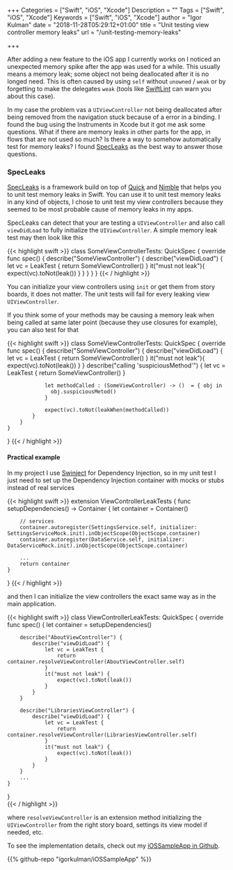 +++
Categories = ["Swift", "iOS", "Xcode"]
Description = ""
Tags = ["Swift", "iOS", "Xcode"]
Keywords = ["Swift", "iOS", "Xcode"]
author = "Igor Kulman"
date = "2018-11-28T05:29:12+01:00"
title = "Unit testing view controller memory leaks"
url = "/unit-testing-memory-leaks"

+++

After adding a new feature to the iOS app I currently works on I noticed an unexpected memory spike after the app was used for a while. This usually means a memory leak; some object not being deallocated after it is no longed need. This is often caused by using `self` without `unowned` / `weak` or by forgetting to make the delegates `weak` (tools like [SwiftLint](https://github.com/realm/SwiftLint) can warn you about this case).

In my case the problem vas a `UIViewController` not being deallocated after being removed from the navigation stuck because of a error in a binding. I found the bug using the Instruments in Xcode but it got me ask some questions. What if there are memory leaks in other parts for the app, in flows that are not used so much? Is there a way to somehow automatically test for memory leaks? I found [SpecLeaks](https://github.com/leandromperez/specleaks) as the best way to answer those questions.  

### SpecLeaks

[SpecLeaks](https://github.com/leandromperez/specleaks) is a framework build on top of [Quick](https://github.com/Quick/Quick) and [Nimble](https://github.com/Quick/Nimble) that helps you to unit test memory leaks in Swift. You can use it to unit test memory leaks in any kind of objects, I chose to unit test my view controllers because they seemed to be most probable cause of memory leaks in my apps. 

SpecLeaks can detect that your are testing a `UIViewController` and also call `viewDidLoad` to fully initialize the `UIViewController`. A simple memory leak test may then look like this

{{< highlight swift >}}
class SomeViewControllerTests: QuickSpec {
    override func spec() {
        describe("SomeViewController") {
            describe("viewDidLoad") {
                let vc = LeakTest {
                    return SomeViewController()
                }
                it("must not leak"){
                    expect(vc).toNot(leak())
                }
            }
        }
    }
}
{{< / highlight >}}

You can initialize your view controllers using `init` or get them from story boards, it does not matter. The unit tests will fail for every leaking view `UIViewController`.

<!--more-->

If you think some of your methods may be causing a memory leak when being called at same later point (because they use closures for example), you can also test for that

{{< highlight swift >}}
class SomeViewControllerTests: QuickSpec {
    override func spec() {
        describe("SomeViewController") {
            describe("viewDidLoad") {
                let vc = LeakTest {
                    return SomeViewController()
                }
                it("must not leak"){
                    expect(vc).toNot(leak())
                }
            }
            describe("calling 'suspiciousMethod'") {
                let vc = LeakTest {
                      return SomeViewController()
                }

                let methodCalled : (SomeViewController) -> ()  = { obj in
                  obj.suspiciousMetod()
                }

                expect(vc).toNot(leakWhen(methodCalled))
            }
        }
    }
}
{{< / highlight >}}

#### Practical example

In my project I use [Swinject](https://github.com/Swinject/Swinject) for Dependency Injection, so in my unit test I just need to set up the Dependency Injection container with mocks or stubs instead of real services 

{{< highlight swift >}}
extension ViewControllerLeakTests {
    func setupDependencies() -> Container {
        let container = Container()

        // services
        container.autoregister(SettingsService.self, initializer: SettingsServiceMock.init).inObjectScope(ObjectScope.container)
        container.autoregister(DataService.self, initializer: DataServiceMock.init).inObjectScope(ObjectScope.container)

        ...
        return container
    }
}
{{< / highlight >}}  

and then I can initialize the view controllers the exact same way as in the main application.

{{< highlight swift >}}
class ViewControllerLeakTests: QuickSpec {
    override func spec() {
        let container = setupDependencies()

        describe("AboutViewController") {
            describe("viewDidLoad") {
                let vc = LeakTest {
                    return container.resolveViewController(AboutViewController.self)
                }
                it("must not leak") {
                    expect(vc).toNot(leak())
                }
            }
        }

        describe("LibrariesViewController") {
            describe("viewDidLoad") {
                let vc = LeakTest {
                    return container.resolveViewController(LibrariesViewController.self)
                }
                it("must not leak") {
                    expect(vc).toNot(leak())
                }
            }
        }
        ...
    }
}        
{{< / highlight >}}        

where `resolveViewController` is an extension method initializing the `UIViewController` from the right story board, settings its view model if needed, etc.

To see the implementation details, check out my [iOSSampleApp in Github](https://github.com/igorkulman/iOSSampleApp).

{{% github-repo "igorkulman/iOSSampleApp" %}}